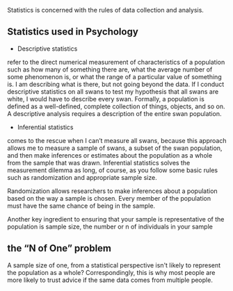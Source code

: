 
Statistics is concerned with the rules of data collection and analysis.

## Statistics used in Psychology

- Descriptive statistics

refer to the direct numerical measurement of characteristics of a population such as how many of something there are, what the average number of some phenomenon is, or what the range of a particular value of something is. I am describing what is there, but not going beyond the data. If I conduct descriptive statistics on all swans to test my hypothesis that all swans are white, I would have to describe every swan. Formally, a population is defined as a well-defined, complete collection of things, objects, and so on. A descriptive analysis requires a description of the entire swan population.

- Inferential statistics

comes to the rescue when I can’t measure all swans, because this approach allows me to measure a sample of swans, a subset of the swan population, and then make inferences or estimates about the population as a whole from the sample that was drawn. Inferential statistics solves the measurement dilemma as long, of course, as you follow some basic rules such as randomization and appropriate sample size.

Randomization allows researchers to make inferences about a population based on the way a sample is chosen. Every member of the population must have the same chance of being in the sample.

Another key ingredient to ensuring that your sample is representative of the population is sample size, the number or n of individuals in your sample

## the “N of One” problem

A sample size of one, from a statistical perspective isn't likely to represent the population as a whole? Correspondingly, this is why most people are more likely to trust advice if the same data comes from multiple people.
